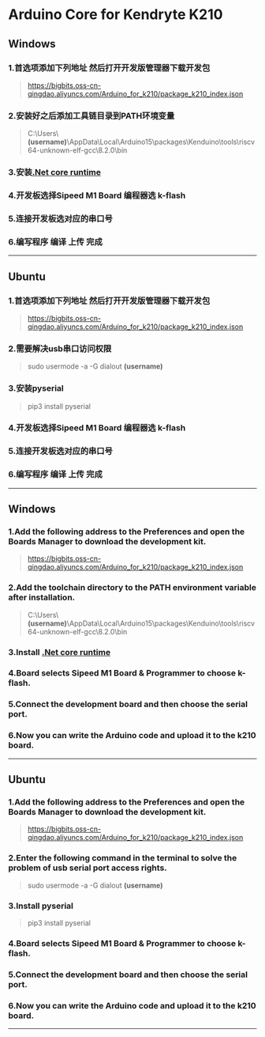 # Arduino Core for Kendryte K210
## Windows
### 1.首选项添加下列地址 然后打开开发版管理器下载开发包
>https://bigbits.oss-cn-qingdao.aliyuncs.com/Arduino_for_k210/package_k210_index.json
### 2.安装好之后添加工具链目录到PATH环境变量
>C:\Users\\**(username)**\AppData\Local\Arduino15\packages\Kenduino\tools\riscv64-unknown-elf-gcc\8.2.0\bin
### 3.安装[.Net core runtime](https://download.visualstudio.microsoft.com/download/pr/3f05ee2d-5372-43d6-9562-be86632a53d4/1361281426efa7ff206289adb0411f55/dotnet-runtime-3.0.0-preview3-27503-5-win-x64.exe)
### 4.开发板选择Sipeed M1 Board 编程器选 k-flash
### 5.连接开发板选对应的串口号
### 6.编写程序 编译 上传 完成
----
## Ubuntu
### 1.首选项添加下列地址 然后打开开发版管理器下载开发包
>https://bigbits.oss-cn-qingdao.aliyuncs.com/Arduino_for_k210/package_k210_index.json
### 2.需要解决usb串口访问权限
>sudo usermode -a -G dialout **(username)**
### 3.安装pyserial
>pip3 install pyserial
### 4.开发板选择Sipeed M1 Board 编程器选 k-flash
### 5.连接开发板选对应的串口号
### 6.编写程序 编译 上传 完成
----
## Windows
### 1.Add the following address to the **Preferences** and open the **Boards Manager** to download the development kit.
>https://bigbits.oss-cn-qingdao.aliyuncs.com/Arduino_for_k210/package_k210_index.json
### 2.Add the toolchain directory to the PATH environment variable after installation.
>C:\Users\\**(username)**\AppData\Local\Arduino15\packages\Kenduino\tools\riscv64-unknown-elf-gcc\8.2.0\bin
### 3.Install [.Net core runtime](https://download.visualstudio.microsoft.com/download/pr/3f05ee2d-5372-43d6-9562-be86632a53d4/1361281426efa7ff206289adb0411f55/dotnet-runtime-3.0.0-preview3-27503-5-win-x64.exe)
### 4.Board selects Sipeed M1 Board & Programmer to choose k-flash.
### 5.Connect the development board and then choose the serial port.
### 6.Now you can write the Arduino code and upload it to the k210 board.
----
## Ubuntu
### 1.Add the following address to the **Preferences** and open the **Boards Manager** to download the development kit.
>https://bigbits.oss-cn-qingdao.aliyuncs.com/Arduino_for_k210/package_k210_index.json
### 2.Enter the following command in the terminal to solve the problem of usb serial port access rights.
>sudo usermode -a -G dialout **(username)**
### 3.Install pyserial
>pip3 install pyserial
### 4.Board selects Sipeed M1 Board & Programmer to choose k-flash.
### 5.Connect the development board and then choose the serial port.
### 6.Now you can write the Arduino code and upload it to the k210 board.
----
